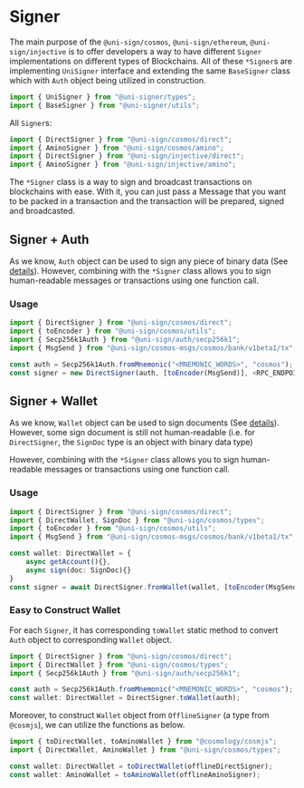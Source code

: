 # Signer

The main purpose of the `@uni-sign/cosmos`, `@uni-sign/ethereum`, `@uni-sign/injective` is to offer developers a way to have different `Signer` implementations on different types of Blockchains. All of these `*Signer`s are implementing `UniSigner` interface and extending the same `BaseSigner` class  which with `Auth` object being utilized in construction.

```ts
import { UniSigner } from "@uni-signer/types";
import { BaseSigner } from "@uni-signer/utils";
```

All `Signer`s:

```ts
import { DirectSigner } from "@uni-sign/cosmos/direct";
import { AminoSigner } from "@uni-sign/cosmos/amino";
import { DirectSigner } from "@uni-sign/injective/direct";
import { AminoSigner } from "@uni-sign/injective/amino";
```

The `*Signer` class is a way to sign and broadcast transactions on blockchains with ease. With it, you can just pass a Message that you want to be packed in a transaction and the transaction will be prepared, signed and broadcasted.

## Signer + Auth

As we know, `Auth` object can be used to sign any piece of binary data (See [details](/docs/auth.md)). However, combining with the `*Signer` class allows you to sign human-readable messages or transactions using one function call.

### Usage

```ts
import { DirectSigner } from "@uni-sign/cosmos/direct";
import { toEncoder } from "@uni-sign/cosmos/utils";
import { Secp256k1Auth } from "@uni-sign/auth/secp256k1";
import { MsgSend } from "@uni-sign/cosmos-msgs/cosmos/bank/v1beta1/tx";

const auth = Secp256k1Auth.fromMnemonic("<MNEMONIC_WORDS>", "cosmos");
const signer = new DirectSigner(auth, [toEncoder(MsgSend)], <RPC_ENDPOINT>);
```

## Signer + Wallet

As we know, `Wallet` object can be used to sign documents (See [details](/docs/auth.md#auth-vs-wallet)). However, some sign document is still not human-readable (i.e. for `DirectSigner`, the `SignDoc` type is an object with binary data type)

However, combining with the `*Signer` class allows you to sign human-readable messages or transactions using one function call.

### Usage

```ts
import { DirectSigner } from "@uni-sign/cosmos/direct";
import { DirectWallet, SignDoc } from "@uni-sign/cosmos/types";
import { toEncoder } from "@uni-sign/cosmos/utils";
import { MsgSend } from "@uni-sign/cosmos-msgs/cosmos/bank/v1beta1/tx";

const wallet: DirectWallet = {
    async getAccount(){},
    async sign(doc: SignDoc){}
}
const signer = await DirectSigner.fromWallet(wallet, [toEncoder(MsgSend)], <RPC_ENDPOINT>);
```

### Easy to Construct Wallet

For each `Signer`, it has corresponding `toWallet` static method to convert `Auth` object to corresponding `Wallet` object.

```ts
import { DirectSigner } from "@uni-sign/cosmos/direct";
import { DirectWallet } from "@uni-sign/cosmos/types";
import { Secp256k1Auth } from "@uni-sign/auth/secp256k1";

const auth = Secp256k1Auth.fromMnemonic("<MNEMONIC_WORDS>", "cosmos");
const wallet: DirectWallet = DirectSigner.toWallet(auth);
```

Moreover, to construct `Wallet` object from `OfflineSigner` (a type from `@cosmjs`), we can utilize the functions as below.

```ts
import { toDirectWallet, toAminoWallet } from "@cosmology/cosmjs";
import { DirectWallet, AminoWallet } from "@uni-sign/cosmos/types";

const wallet: DirectWallet = toDirectWallet(offlineDirectSigner);
const wallet: AminoWallet = toAminoWallet(offlineAminoSigner);
```